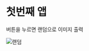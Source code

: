 # 첫번째 앱

버튼을 누르면 랜덤으로 이미지 출력

![랜덤](https://user-images.githubusercontent.com/85106208/188798143-b1e9dc41-8df9-4bb4-bb3e-9a70c18510e3.gif)
